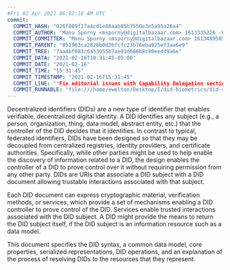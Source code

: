 ```yaml
---
#Fri 02 Apr 2021 06:02:18 AM UTC
commit:
  COMMIT_HASH: "026f889f17a4cd1e48aab85b7550e3e5a95a26a4"
  COMMIT_AUTHOR: "Manu Sporny <msporny@digitalbazaar.com> 1613335226 -0500"
  COMMIT_COMMITTER: "Manu Sporny <msporny@digitalbazaar.com> 1613489505 -0500"
  COMMIT_PARENT: "051963ca2826b0d3bfcfc23b76eba825ef3aa6e9"
  COMMIT_TREE: "7aa4bf083c6a53955b7ae93d686b8c90eedd9a6e"
  COMMIT_DATA: "2021-02-16T10:31:45-05:00"
  COMMIT_DATE: "2021-02-16"
  COMMIT_TIME: "15:31:45"
  COMMIT_TIMESTAMP: "2021-02-16T15:31:45"
  COMMIT_LINE: ""Fix editorial issues with Capability Delegation section."
  COMMIT_RUNNABLE: "file:///home/ewelton/Desktop/I/did-biometrics/did-core-dataset/analysis/gitinfo/026f889f17a4cd1e48aab85b7550e3e5a95a26a4/snapshot/index.html"
---
```


<section id="abstract">
<p>
<a>Decentralized identifiers</a> (DIDs) are a new type of identifier that
enables verifiable, decentralized digital identity. A <a>DID</a> identifies any
subject (e.g., a person, organization, thing, data model, abstract entity, etc.)
that the controller of the <a>DID</a> decides that it identifies. In contrast to
typical, federated identifiers, <a>DIDs</a> have been designed so that they may
be decoupled from centralized registries, identity providers, and certificate
authorities. Specifically, while other parties might be used to help enable the
discovery of information related to a <a>DID</a>, the design enables the
controller of a <a>DID</a> to prove control over it without requiring permission
from any other party. <a>DIDs</a> are <a>URIs</a> that associate a <a>DID
subject</a> with a <a>DID document</a> allowing trustable interactions
associated with that subject.
    </p>
<p>
Each <a>DID document</a> can express cryptographic material, <a>verification
methods</a>, or <a>services</a>, which provide a set of mechanisms enabling a
<a>DID controller</a> to prove control of the <a>DID</a>. <a>Services</a> enable
trusted interactions associated with the <a>DID subject</a>. A <a>DID</a> might
provide the means to return the <a>DID subject</a> itself, if the <a>DID
subject</a> is an information resource such as a data model.
    </p>
<p>
This document specifies the DID syntax, a common data model, core properties,
serialized representations, DID operations, and an explanation of the process
of resolving DIDs to the resources that they represent.
    </p>
</section>
